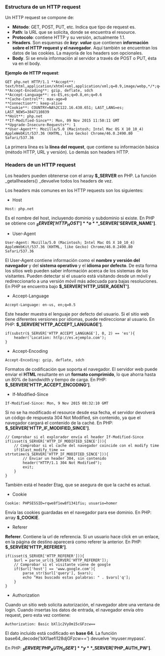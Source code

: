### Estructura de un HTTP request

Un HTTP request se compone de:

*   **Método**: GET, POST, PUT, etc. Indica que tipo de request es.
*   **Path**: la URL que se solicita, donde se encuentra el resource.
*   **Protocolo**: contiene HTTP y su versión, actualmente 1.1.
*   **Headers**. Son esquemas de _**key**_: _**value**_ que contienen **información sobre el HTTP request y el navegador**. Aquí también se encuentran los datos de las cookies. La mayoría de los headers son opcionales.
*   **Body**. Si se envía información al servidor a través de POST o PUT, ésta va en el body.

**Ejemplo de HTTP request**:
```
GET php.net HTTP/1.1 **Accept**: text/html,application/xhtml+xml,application/xml;q=0.9,image/webp,*/*;q=0.8
**Accept-Encoding**: gzip, deflate, sdch
**Accept-Language**: es-ES,es;q=0.8,en;q=0.6
**Cache-Control**: max-age=0
**Connection**: keep-alive
**Cookie**: COUNTRY=NA%2C122.16.430.651; LAST_LANG=es; LAST_NEWS=3847110839
**Host**: php.net
**If-Modified-Since**: Mon, 09 Nov 2015 11:50:11 GMT
**Upgrade-Insecure-Requests**: 1
**User-Agent**: Mozilla/5.0 (Macintosh; Intel Mac OS X 10_10_4) AppleWebKit/537.36 (KHTML, like Gecko) Chrome/46.0.2490.80 Safari/537.36
```

La primera línea es la **línea del request**, que contiene su información básica (método HTTP, URL y versión). Lo demás son headers HTTP.

### Headers de un HTTP request

Los headers pueden obtenerse con el array **$_SERVER** en PHP. La función _getallheaders() _devuelve todos los headers de vez.

Los headers más comunes en los HTTP requests son los siguientes:

*  Host
```
Host: php.net
```

Es el nombre del host, incluyendo dominio y subdominio si existe. En PHP se obtiene con **$_SERVER['HTTP_HOST']** o **$_SERVER['SERVER_NAME']**.

*  User-Agent
```
User-Agent: Mozilla/5.0 (Macintosh; Intel Mac OS X 10_10_4) AppleWebKit/537.36 (KHTML, like Gecko) Chrome/46.0.2490.80 Safari/537.36
```

El User-Agent contiene información como el **nombre y versión del navegador** y del **sistema operativo** y el **idioma por defecto**. De esta forma los sitios web pueden saber información acerca de los sistemas de los visitantes. Pueden detectar si el usuario está visitando desde un móvil y redireccionarlo a una versión móvil más adecuada para bajas resoluciones. En PHP se encuentra bajo **$_SERVER['HTTP_USER_AGENT']**.

*  Accept-Language
```
Accept-Language: en-us, en;q=0.5
```

Este header muestra el lenguaje por defecto del usuario. Si el sitio web tiene diferentes versiones por idiomas, puede redireccionar al usuario. En PHP: **$_SERVER['HTTP_ACCEPT_LANGUAGE']**.

```
if(substr($_SERVER['HTTP_ACCEPT_LANGUAGE'], 0, 2) == 'es'){
    header('Location: http://es.ejemplo.com');
}
```

*  Accept-Encoding
```
Accept-Encoding: gzip, deflate, sdch
```

Formatos de codificación que soporta el navegador. El servidor web puede enviar el **HTML** resultante en un **formato comprimido**, lo que ahorra hasta un 80% de bandwidth y tiempo de carga. En PHP: **$_SERVER['HTTP_ACCEPT_ENCODING']**.

*  If-Modified-Since
```
If-Modified-Since: Mon, 9 Nov 2015 08:32:10 GMT
```

Si no se ha modificado el resource desde esa fecha, el servidor devolverá un código de respuesta 304 Not Modified, sin contenido, ya que el navegador cargará el contenido de la caché. En PHP: **$_SERVER['HTTP_IF_MODIFIED_SINCE']**.

```
// Comprobar si el explorador envía el header If-Modified-Since
if(isset($_SERVER['HTTP_IF_MODIFIED_SINCE'])){
    // Comprobar si el cache del navegador coincide con el modify time
    if($last_modify_time == strtotime($_SERVER['HTTP_IF_MODIFIED_SINCE'])){
        // Enviar un header 304, sin contenido
        header("HTTP/1.1 304 Not Modified");
        exit;
    }
}
```

También está el header Etag, que se asegura de que la caché es actual.

*  Cookie
```
Cookie: PHPSESSID=rqwe8f1ew8f1341fiu; usuario=homer
```

Envía las cookies guardadas en el navegador para ese dominio. En PHP: array **$_COOKIE**.

*  Referer

**Referer**. Contiene la url de referencia. Si un usuario hace click en un enlace, en la página de destino aparecerá como referer la anterior. En PHP: **$_SERVER['HTTP_REFERER']**.

```
if(isset($_SERVER['HTTP_REFERER'])){
    $url = parse_url($_SERVER['HTTP_REFERER']);
    // Comprobar si el visitante viene de google
    if($url['host'] == 'www.google.com'){
        parse_str($url['query'], $vars);
        echo "Has buscado estas palabras: " . $vars['q'];
    }
}
```

*  Authorization

Cuando un sitio web solicita autorización, el navegador abre una ventana de login. Cuando insertas los datos de entrada, el navegador envía otro request, pero esta vez contiene:
```
Authorization: Basic bXl1c2VyOm15cGFzcw==
```

El dato incluído está codificado en **base 64**. La función base64_decode('bXl1aefi128djGFzcw==') devuelve 'myuser:mypass'.

En PHP: **$_SERVER['PHP_AUTH_USER']** y **$_SERVER['PHP_AUTH_PW']**.
